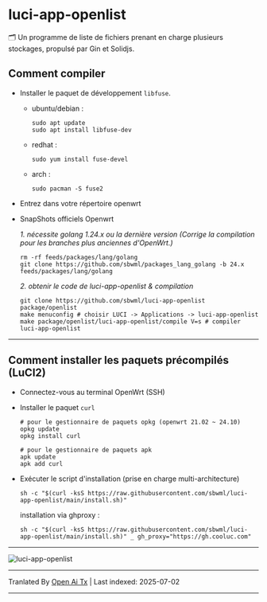 # luci-app-openlist

🗂️ Un programme de liste de fichiers prenant en charge plusieurs stockages, propulsé par Gin et Solidjs.

## Comment compiler

- Installer le paquet de développement `libfuse`.

  - ubuntu/debian :
    ```shell
    sudo apt update
    sudo apt install libfuse-dev
    ```

  - redhat :
    ```shell
    sudo yum install fuse-devel
    ```

  - arch :
    ```shell
    sudo pacman -S fuse2
    ```

- Entrez dans votre répertoire openwrt

- SnapShots officiels Openwrt

  *1. nécessite golang 1.24.x ou la dernière version (Corrige la compilation pour les branches plus anciennes d'OpenWrt.)*
  ```shell
  rm -rf feeds/packages/lang/golang
  git clone https://github.com/sbwml/packages_lang_golang -b 24.x feeds/packages/lang/golang
  ```

  *2. obtenir le code de luci-app-openlist & compilation*
  ```shell
  git clone https://github.com/sbwml/luci-app-openlist package/openlist
  make menuconfig # choisir LUCI -> Applications -> luci-app-openlist
  make package/openlist/luci-app-openlist/compile V=s # compiler luci-app-openlist
  ```

--------------

## Comment installer les paquets précompilés (LuCI2)

- Connectez-vous au terminal OpenWrt (SSH)

- Installer le paquet `curl`
  ```shell
  # pour le gestionnaire de paquets opkg (openwrt 21.02 ~ 24.10)
  opkg update
  opkg install curl
  
  # pour le gestionnaire de paquets apk
  apk update
  apk add curl
  ```

- Exécuter le script d'installation (prise en charge multi-architecture)
  ```shell
  sh -c "$(curl -ksS https://raw.githubusercontent.com/sbwml/luci-app-openlist/main/install.sh)"
  ```

  installation via ghproxy :
  ```shell
  sh -c "$(curl -ksS https://raw.githubusercontent.com/sbwml/luci-app-openlist/main/install.sh)" _ gh_proxy="https://gh.cooluc.com"
  ```

--------------

![luci-app-openlist](https://github.com/user-attachments/assets/50d8ee3a-e589-4285-922a-40c82f96b9f5)


---

Tranlated By [Open Ai Tx](https://github.com/OpenAiTx/OpenAiTx) | Last indexed: 2025-07-02

---